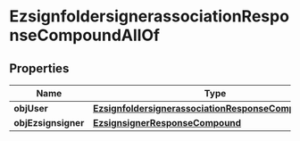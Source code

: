 

# EzsignfoldersignerassociationResponseCompoundAllOf


## Properties

| Name | Type | Description | Notes |
|------------ | ------------- | ------------- | -------------|
|**objUser** | [**EzsignfoldersignerassociationResponseCompoundUser**](EzsignfoldersignerassociationResponseCompoundUser.md) |  |  [optional] |
|**objEzsignsigner** | [**EzsignsignerResponseCompound**](EzsignsignerResponseCompound.md) |  |  [optional] |



